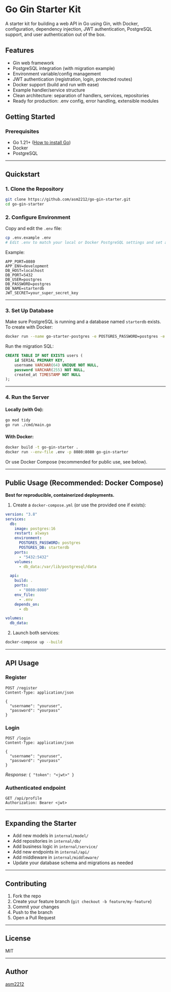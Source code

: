 # Go Gin Starter Kit

A starter kit for building a web API in Go using Gin, with Docker, configuration, dependency injection, JWT authentication, PostgreSQL support, and user authentication out of the box.

## Features

- Gin web framework
- PostgreSQL integration (with migration example)
- Environment variable/config management
- JWT authentication (registration, login, protected routes)
- Docker support (build and run with ease)
- Example handler/service structure
- Clean architecture: separation of handlers, services, repositories
- Ready for production: .env config, error handling, extensible modules

## Getting Started

### Prerequisites

- Go 1.21+ ([How to install Go](https://go.dev/doc/install))
- Docker
- PostgreSQL

---

## Quickstart

### 1. Clone the Repository

```bash
git clone https://github.com/asm2212/go-gin-starter.git
cd go-gin-starter
```

### 2. Configure Environment

Copy and edit the `.env` file:

```bash
cp .env.example .env
# Edit .env to match your local or Docker PostgreSQL settings and set a JWT_SECRET
```

Example:

```
APP_PORT=8080
APP_ENV=development
DB_HOST=localhost
DB_PORT=5432
DB_USER=postgres
DB_PASSWORD=postgres
DB_NAME=starterdb
JWT_SECRET=your_super_secret_key
```

---

### 3. Set Up Database

Make sure PostgreSQL is running and a database named `starterdb` exists. To create with Docker:

```bash
docker run --name go-starter-postgres -e POSTGRES_PASSWORD=postgres -e POSTGRES_DB=starterdb -p 5432:5432 -d postgres
```

Run the migration SQL:

```sql
CREATE TABLE IF NOT EXISTS users (
    id SERIAL PRIMARY KEY,
    username VARCHAR(64) UNIQUE NOT NULL,
    password VARCHAR(255) NOT NULL,
    created_at TIMESTAMP NOT NULL
);
```

---

### 4. Run the Server

#### Locally (with Go):

```bash
go mod tidy
go run ./cmd/main.go
```

#### With Docker:

```bash
docker build -t go-gin-starter .
docker run --env-file .env -p 8080:8080 go-gin-starter
```

Or use Docker Compose (recommended for public use, see below).

---

## Public Usage (Recommended: Docker Compose)

**Best for reproducible, containerized deployments.**

1. Create a `docker-compose.yml` (or use the provided one if exists):

```yaml
version: "3.8"
services:
  db:
    image: postgres:16
    restart: always
    environment:
      POSTGRES_PASSWORD: postgres
      POSTGRES_DB: starterdb
    ports:
      - "5432:5432"
    volumes:
      - db_data:/var/lib/postgresql/data

  api:
    build: .
    ports:
      - "8080:8080"
    env_file:
      - .env
    depends_on:
      - db

volumes:
  db_data:
```

2. Launch both services:

```bash
docker-compose up --build
```

---

## API Usage

### Register

```http
POST /register
Content-Type: application/json

{
  "username": "youruser",
  "password": "yourpass"
}
```

### Login

```http
POST /login
Content-Type: application/json

{
  "username": "youruser",
  "password": "yourpass"
}
```
_Response:_ `{ "token": "<jwt>" }`

### Authenticated endpoint

```http
GET /api/profile
Authorization: Bearer <jwt>
```

---

## Expanding the Starter

- Add new models in `internal/model/`
- Add repositories in `internal/db/`
- Add business logic in `internal/service/`
- Add new endpoints in `internal/api/`
- Add middleware in `internal/middleware/`
- Update your database schema and migrations as needed

---

## Contributing

1. Fork the repo
2. Create your feature branch (`git checkout -b feature/my-feature`)
3. Commit your changes
4. Push to the branch
5. Open a Pull Request

---

## License

MIT

---

## Author

[asm2212](https://github.com/asm2212)